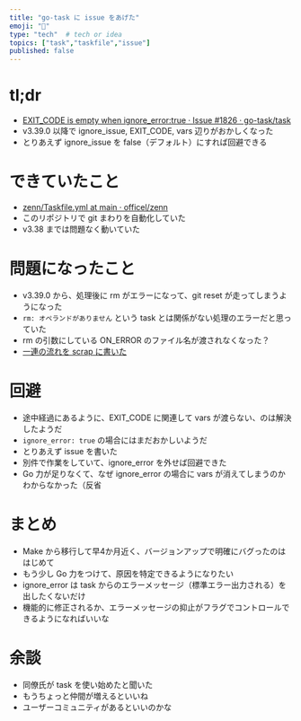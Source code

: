 ```yaml
---
title: "go-task に issue をあげた"
emoji: "🤔"
type: "tech"  # tech or idea
topics: ["task","taskfile","issue"]
published: false
---
```


# tl;dr

- [EXIT_CODE is empty when ignore_error:true · Issue #1826 · go-task/task](https://github.com/go-task/task/issues/1826)
- v3.39.0 以降で ignore_issue, EXIT_CODE, vars 辺りがおかしくなった
- とりあえず ignore_issue を false（デフォルト）にすれば回避できる

# できていたこと

- [zenn/Taskfile.yml at main · officel/zenn](https://github.com/officel/zenn/blob/main/Taskfile.yml#L176)
- このリポジトリで git まわりを自動化していた
- v3.38 までは問題なく動いていた

# 問題になったこと

- v3.39.0 から、処理後に rm がエラーになって、git reset が走ってしまうようになった
- `rm: オペランドがありません` という task とは関係がない処理のエラーだと思っていた
- rm の引数にしている ON_ERROR のファイル名が渡されなくなった？
- [一連の流れを scrap に書いた](https://zenn.dev/link/comments/7d0ee3b5f2f6fb)

# 回避

- 途中経過にあるように、EXIT_CODE に関連して vars が渡らない、のは解決したようだ
- `ignore_error: true` の場合にはまだおかしいようだ
- とりあえず issue を書いた
- 別件で作業をしていて、ignore_error を外せば回避できた
- Go 力が足りなくて、なぜ ignore_error の場合に vars が消えてしまうのかわからなかった（反省

# まとめ

- Make から移行して早4か月近く、バージョンアップで明確にバグったのははじめて
- もう少し Go 力をつけて、原因を特定できるようになりたい
- ignore_error は task からのエラーメッセージ（標準エラー出力される）を出したくないだけ
- 機能的に修正されるか、エラーメッセージの抑止がフラグでコントロールできるようになればいいな

# 余談

- 同僚氏が task を使い始めたと聞いた
- もうちょっと仲間が増えるといいね
- ユーザーコミュニティがあるといいのかな
